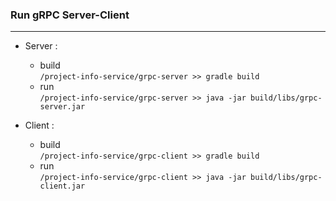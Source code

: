### Run gRPC Server-Client

---------
* Server : 
    - build<br>
    `/project-info-service/grpc-server >> gradle build`
    - run<br>
    `/project-info-service/grpc-server >> java -jar build/libs/grpc-server.jar`
    
* Client :
    - build<br>
    `/project-info-service/grpc-client >> gradle build`
    - run<br>
    `/project-info-service/grpc-client >> java -jar build/libs/grpc-client.jar`